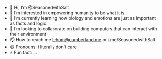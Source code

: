 - 👋 Hi, I’m @SeasonedwithSalt
- 👀 I’m interested in empowering humanity to be what it is.
- 🌱 I’m currently learning how biology and emotions are just as important as facts and logic.
- 💞️ I’m looking to collaborate on building computers that can interact with their environment
- 📫 How to reach me tehom@cumberland.me or t.me/SeasonedwithSalt
- 😄 Pronouns: i literally don't care
- ⚡ Fun fact: ...

<!---
SeasonedWithSalt/SeasonedWithSalt is a ✨ special ✨ repository because its `README.md` (this file) appears on your GitHub profile.
You can click the Preview link to take a look at your changes.
--->
